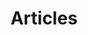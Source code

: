 ---
layout: article-listing
permalink: /articles/index.html
title: "Articles"
headline: "Articles"
subheadline: "Posts &amp; Diatribes"
description: "Posts &amp; diatribes. A collection of Michael Rose&rsquo;s thoughts, inspiration, mistakes, and other minutia."
image: orange-reflection
tags: 
  - blog
  - articles
  - mistakes
  - inspiration
  - thoughts
  - design
---